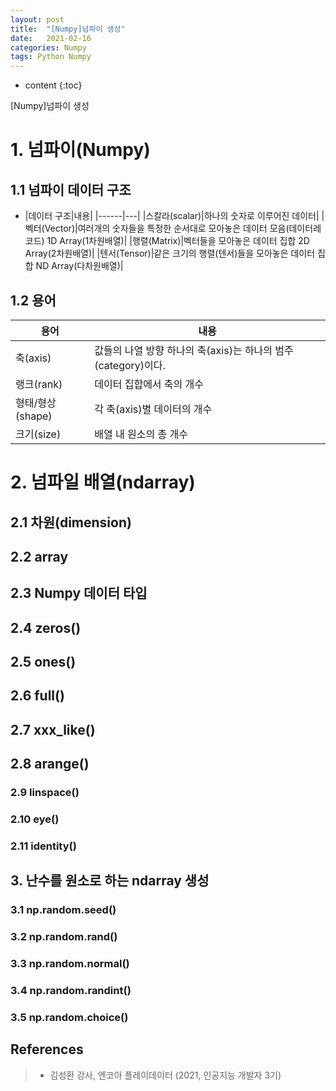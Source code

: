 ```yaml
---
layout: post
title:  "[Numpy]넘파이 생성"
date:   2021-02-16
categories: Numpy
tags: Python Numpy 
---
```


* content
{:toc}

[Numpy]넘파이 생성








# 1. 넘파이(Numpy)
> 

## 1.1 넘파이 데이터 구조
- |데이터 구조|내용|
|------|---|
|스칼라(scalar)|하나의 숫자로 이루어진 데이터|
|벡터(Vector)|여러개의 숫자들을 특정한 순서대로 모아놓은 데이터 모음(데이터레코드)            1D Array(1차원배열)|
|행렬(Matrix)|벡터들을 모아놓은 데이터 집합       2D Array(2차원배열)|
|텐서(Tensor)|같은 크기의 행렬(텐서)들을 모아놓은 데이터 집합           ND Array(다차원배열)|

## 1.2 용어 
|용어|내용|
|------|---|
|축(axis)|값들의 나열 방향         하나의 축(axis)는 하나의 범주(category)이다.|
|랭크(rank)|데이터 집합에서 축의 개수|
|형태/형상(shape)|각 축(axis)별 데이터의 개수|
|크기(size)|배열 내 원소의 총 개수|

# 2. 넘파일 배열(ndarray)
## 2.1 차원(dimension)
## 2.2 array
## 2.3 Numpy 데이터 타입  
## 2.4 zeros()
## 2.5 ones()
## 2.6 full()
## 2.7 xxx_like()
## 2.8 arange()
### 2.9 linspace()
### 2.10 eye()
### 2.11 identity()

## 3. 난수를 원소로 하는 ndarray 생성
### 3.1 np.random.seed()
### 3.2 np.random.rand()
### 3.3 np.random.normal()
### 3.4 np.random.randint()
### 3.5 np.random.choice()




## References      
> - 김성환 강사, 엔코아 플레이데이터 (2021, 인공지능 개발자 3기)